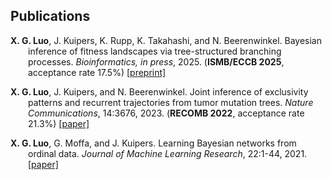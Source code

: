 ## Publications

<p style="text-indent: -2em; margin-left: 2em;">
<strong>X. G. Luo</strong>, J. Kuipers, K. Rupp, K. Takahashi, and N. Beerenwinkel. Bayesian inference of fitness landscapes via tree-structured branching processes. <em>Bioinformatics, in press</em>, 2025. (<strong>ISMB/ECCB 2025</strong>, acceptance rate 17.5%) <a href="https://www.biorxiv.org/content/10.1101/2025.01.24.634649v2" target="_blank">[preprint]</a>

<p style="text-indent: -2em; margin-left: 2em;">
<strong>X. G. Luo</strong>, J. Kuipers, and N. Beerenwinkel. Joint inference of exclusivity patterns and recurrent trajectories from tumor mutation trees. <em>Nature Communications</em>, 14:3676, 2023. (<strong>RECOMB 2022</strong>, acceptance rate 21.3%) <a href="https://www.nature.com/articles/s41467-023-39400-w" target="_blank">[paper]</a>

<p style="text-indent: -2em; margin-left: 2em;">
<strong>X. G. Luo</strong>, G. Moffa, and J. Kuipers. Learning Bayesian networks from ordinal data. <em>Journal of Machine Learning Research</em>, 22:1-44, 2021. <a href="https://jmlr.org/papers/v22/20-1338.html" target="_blank">[paper]</a>